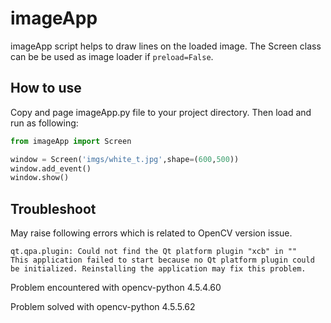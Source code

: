 # imageApp
imageApp script helps to draw lines on the loaded image. The Screen class can be be used as image loader if `preload=False`.

## How to use
Copy and page imageApp.py file to your project directory. Then load and run as following:
```python
from imageApp import Screen

window = Screen('imgs/white_t.jpg',shape=(600,500))
window.add_event()
window.show()
```
## Troubleshoot
May raise following errors which is related to OpenCV version issue.

```
qt.qpa.plugin: Could not find the Qt platform plugin "xcb" in ""
This application failed to start because no Qt platform plugin could be initialized. Reinstalling the application may fix this problem.
```
Problem encountered with opencv-python 4.5.4.60

Problem solved with opencv-python 4.5.5.62

